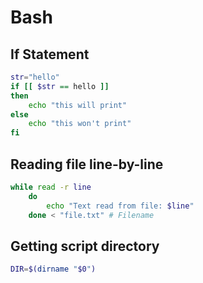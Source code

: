 # Bash

## If Statement
```sh
str="hello"
if [[ $str == hello ]]
then
    echo "this will print"
else
    echo "this won't print"
fi
```


## Reading file line-by-line
```sh
while read -r line                                                                    
    do
        echo "Text read from file: $line"
    done < "file.txt" # Filename
```

## Getting script directory
```sh
DIR=$(dirname "$0")
```


